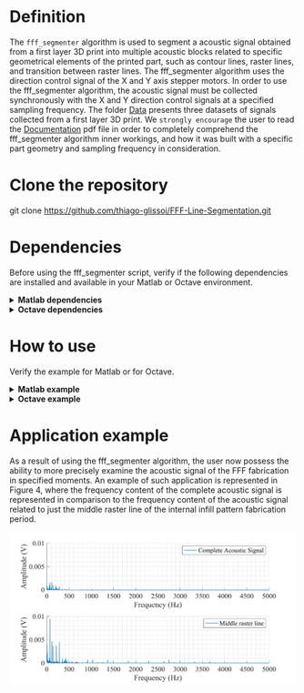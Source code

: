 # Definition
The `fff_segmenter` algorithm is used to segment a acoustic signal obtained from a first layer 3D print into multiple acoustic blocks related to specific geometrical elements of the printed part, such as contour lines, raster lines, and transition between raster lines. The fff_segmenter algorithm uses the direction control signal of the X and Y axis stepper motors. In order to use the fff_segmenter algorithm, the acoustic signal must be collected synchronously with the X and Y direction control signals at a specified sampling frequency. The folder [Data](Data/) presents three datasets of signals collected from a first layer 3D print. 
We `strongly encourage` the user to read the [Documentation](Documentation.pdf) pdf file in order to completely comprehend the fff_segmenter algorithm inner workings, and how it was built with a specific part geometry and sampling frequency in consideration.

# Clone the repository
git clone https://github.com/thiago-glissoi/FFF-Line-Segmentation.git

# Dependencies
Before using the fff_segmenter script, verify if the following dependencies are installed and available in your Matlab or Octave environment.

</details>
<details>
  <summary><strong>Matlab dependencies</strong></summary>

 -> [Signal Processing Toolbox](https://www.mathworks.com/products/signal.html)
  </details>

  </details>
<details>
  <summary><strong>Octave dependencies</strong></summary>

 -> [Signal Package](https://octave.sourceforge.io/signal/)

 -> [Control Package](https://octave.sourceforge.io/control/)
  </details>

# How to use
Verify the example for Matlab or for Octave.

</details>
<details>
  <summary><strong>Matlab example</strong></summary>

Make sure that the listed [Dependencies](#Dependencies) are installed and loaded into Matlab.

Run the `fff_segmenter` script by typing directly into the command window followed by the press of the Enter on the keyboard, or by clicking in the run button of the Matlab text editor.

```Matlab
fff_segmenter
```
After running the fff_segmenter algorithm, the user will be provided with the graphical interface displayed below.

<img src="Example/Matlab%20Input%20GUI.png" alt="Figure 1 - Input interface" width="420">

For the purpose of this example, the `Select data` button will be used to load the `Test1.mat` file from the `Data` folder. The `Select data` button will open a file explorer window, where the user can navigate to the `Data` folder and select the `Test1.mat` file. The rest of the input fields will be filled with the values in regard to the `Test1.mat` dataset, with default values for the `Segmentation mode` and `Unit` segmentation options, and with all of the available outputs toggled to `Yes`.

<img src="Example/Matlab%20Input%20GUI%20filled.png" alt="Figure 2 - Input interface filled with values" width="420">


When the user toggle to `On` the `Run the segmentation` button, the graphical input interface will be closed and the fff_segmentation algorithm will run with the defined parameters. 

As a result of running the fff_segmentation algorithm with default parameters, two new files were generated in the ```Segmentation results``` folder, which was created in the Matlab's current path. The first, named `Points segmentation results Acoustic_signal`, holds the results of the segmentation in the `Points` segmentation choice, saved in table format. The output data file name follows a definition that is based on the `Segmentation mode` choice, in this case `Points`, and the identification of the sensor signal in the dataset, in this case `Acoustic_signal`.   
The figure below demonstrate the contents of the [Points segmentation results Acoustic_signal](<Segmentation results/Points segmentation results Acoustic_signal.mat>) in the Matlab workspace. 

<img src="Example/Matlab%20Segmentation%20index%20mode%20workspace.png" alt="Figure 3 - Points segmentation results in the workspace" width="420">

Opening each table in Matlab, it is possible to observe that the point segmentation mode generates three columns for each geometric feature, and two columns for the pattern's separation. In regard to the geometric features tables, the first column is the ```Duration``` of the feature fabrication, the second column is the first instant index, identified as ```StartPoint```, of the feature fabrication, and the third column is the ```EndPoint``` of the feature fabrication in the default number of samples mode.

![Figure 4 - Points segmentation results](Example/Matlab%20Segmentation%20index%20mode%20results.png)

The second file, named `Segmentation results Acoustic_signal`, is the automatically saved figure with the predetermined resolution and formatting. The image obtained for this example is represented in the figure below.

![Figure 5 - Saved figure](Example/Matlab%20Segmentation%20results%20'Test1'.png)

</details>

<details>
  <summary><strong>Octave example</strong></summary>

Make sure that the listed [Dependencies](#Dependencies) are installed and loaded into Octave.

Run the `fff_segmenter` script by typing directly into the command window followed by the press of the Enter on the keyboard, or by clicking in the run button of the Octave text editor.

```Octave
fff_segmenter
```
After running the fff_segmenter algorithm, a open a file explorer window. The user must navigate to, find, and select the .mat data file that holds the acoustic signal and the X and Y direction control signals.
For the purpose of this example, the user can navigate to the `Data` folder and select the `Test1.mat` file.


<img src="Example/Octave%20file%20navigation.png" alt="Figure 6 - Octave file selection" width="420">

After selecting the data file, the user will be provided with the graphical interface displayed below. The filled values in the input fields are the default values for the `Segmentation mode` and `Unit` segmentation options, and with all of the available outputs toggled to `No`.


<img src="Example/Octave%20Input%20GUI.png" alt="Figure 7 - Octave input GUI" width="420">


The user will fill the fields with the values in regard to the `Test1.mat` dataset, with default values for the `Segmentation mode` and `Unit` segmentation options, and with all of the available outputs toggled to `Yes`.


<img src="Example/Octave%20Input%20GUI%20filled.png" alt="Figure 8 - Octave input GUI filled" width="420">


When the the user press `Enter` on the keyboard, the graphical input interface will be closed and the fff_segmentation algorithm will run with the defined parameters. 

As a result of running the fff_segmentation algorithm with default parameters, two new files were generated in the ```Segmentation results``` folder, which was created in the Octave's current path. The first, named `Points segmentation results Acoustic_signal`, holds the results of the segmentation in the `Points` segmentation choice, saved in struct format. The output data file name follows a definition that is based on the `Segmentation mode` choice, in this case `Points`, and the identification of the sensor signal in the dataset, in this case `Acoustic_signal`.   
The figure below demonstrate the contents of the `Points segmentation results Acoustic_signal` in the Octave workspace. 


<img src="Example/Octave%20Segmentation%20index%20mode%20workspace.png" alt="Figure 9 - Points segmentation results in the workspace" width="420">


Opening each struct in Matlab, it is possible to observe that the point segmentation mode generates three columns for each geometric feature, and two columns for the pattern's separation. In regard to the geometric features tables, the first column is the ```Duration``` of the feature fabrication, the second column is the first instant index, identified as ```StartPoint```, of the feature fabrication, and the third column is the ```EndPoint``` of the feature fabrication in the default number of samples mode.


![Figure 10 - Points segmentation results](Example/Octave%20Segmentation%20index%20mode%20results.png)


The second file, named `Segmentation results Acoustic_signal`, is the automatically saved figure with the predetermined resolution and formatting. The image obtained for this example is represented in the figure below.


![Figure 11 - Saved figure](Example/Octave%20Segmentation%20results%20'Test1'.png)



</details>


# Application example
As a result of using the fff_segmenter algorithm, the user now possess the ability to more precisely examine the acoustic signal of the FFF fabrication in specified moments. An example of such application is represented in Figure 4, where the frequency content of the complete acoustic signal is represented in comparison to the frequency content of the acoustic signal related to just the middle raster line of the internal infill pattern fabrication period. 

![Figure 12 - Application example](Example/Application%20example.tiff)
